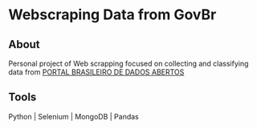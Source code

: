 # Webscraping Data from GovBr

## About ## 

Personal project of Web scrapping focused on collecting and classifying data from [PORTAL BRASILEIRO DE DADOS ABERTOS](https://dados.gov.br/dataset?_organization_limit=0)

## Tools ## 

Python | Selenium | MongoDB | Pandas
